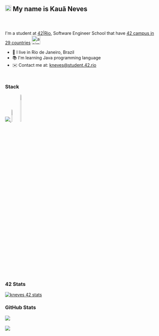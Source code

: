 ## <a href="https://www.animatedimages.org/cat-hello-523.htm"><img src="https://www.animatedimages.org/data/media/523/animated-hello-image-0002.gif" border="0" alt="animated-hello-image-0002" height="20"/></a> My name is Kauã Neves
<div>
<img src="https://www.animatedimages.org/data/media/134/animated-dividing-line-image-0095.gif" width="100%" height="09">

<br>I'm a student at [42|Rio](https://42.rio), Software Engineer School that have [42 campus in 29 countries](https://www.42network.org/42-schools/) <a href="https://www.animatedimages.org/cat-world-globes-1667.htm"><img src="https://www.animatedimages.org/data/media/1667/animated-world-globe-image-0039.gif" border="0" alt="animated-world-globe-image-0039" whidth="40" height="28" /></a>
* 📍 I live in Rio de Janeiro, Brazil
* 📚 I'm learning Java programming language
* ✉️ Contact me at: [kneves@student.42.rio](mailto:kn180732@gmail.com)
<img src="https://www.animatedimages.org/data/media/134/animated-dividing-line-image-0095.gif" width="100%" height="09">
 
</div>
 

### Stack
<p align="left">
  <a href="https://skillicons.dev">
    <img src="https://skillicons.dev/icons?i=git,c,vim,html,javascript,java,css,bash,cpp,spring&theme=dark"/>
  </a>
    <img src="https://github.com/raonieqr/RaoniEQR/assets/57332018/d59064a6-2bdc-4dbb-92be-ce748d5a7db5" width="5%" height="10%"/>
    <img src="https://user-images.githubusercontent.com/25181517/183892787-bca94a0e-ffcb-4eeb-8137-e0fc4e446c25.png" width="5%" height="15%"/>
</p>

### 42 Stats
<div>
<a href="https://github.com/sori0732"><img src="https://badge42.vercel.app/api/v2/cl31w57uk011409l3prctwdhb/stats?cursusId=21&coalitionId=344" alt="kneves 42 stats" /></a>
</div>


### GitHub Stats
<div>
<a href="http://www.github.com/sori0732"><img src="https://github-readme-streak-stats.herokuapp.com?user=raonieqr&theme=gruvbox&mode=weekly&hide_border=true" /></a>
 </div>
 <br>
 <div>
  <a href=""http://www.github.com/sori0732""><img src="https://github-readme-stats.vercel.app/api/top-langs/?username=sori0732&langs_count=8&layout=compact&hide=css,objective-c,html&hide_border=true&custom_title=Top%20%Languages&theme=gruvbox"/></a>
 </div>

